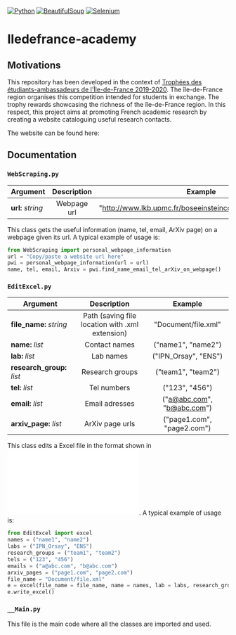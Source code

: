 [![Python](https://img.shields.io/badge/python-3.8.2-blue.svg)](https://python.org)
[![BeautifulSoup](https://img.shields.io/badge/BeautifulSoup-orange.svg)](https://pypi.org/project/beautifulsoup4/)
[![Selenium](https://img.shields.io/badge/Selenium-3.141-green.svg)](https://pypi.org/project/selenium/)

# Iledefrance-academy


## Motivations
This repository has been developed in the context of [Trophées des étudiants-ambassadeurs de l'Île-de-France 2019-2020](https://www.iledefrance.fr/trophees-des-etudiants-ambassadeurs-de-lile-de-france-2019-2020). The île-de-France region organises this competition intended for students in exchange. The trophy rewards showcasing the richness of the île-de-France region. In this respect, this project aims at promoting French academic research by creating a website cataloguing useful research contacts. 

The website can be found here:

## Documentation
### `WebScraping.py`

| Argument  | Description  | Example |
| ------------- |:-------------:|:-------------:|
| **url:** *string* | Webpage url | "http://www.lkb.upmc.fr/boseeinsteincondensates/beugnon/" |

This class gets the useful information (name, tel, email, ArXiv page) on a webpage given its url. A typical example of usage is:

```python
from WebScraping import personal_webpage_information
url = "Copy/paste a website url here"
pwi = personal_webpage_information(url = url)
name, tel, email, Arxiv = pwi.find_name_email_tel_arXiv_on_webpage()
```

### `EditExcel.py`

| Argument  | Description  | Example |
| ------------- |:-------------:|:-------------:|
| **file_name:** *string* | Path (saving file location with .xml extension) | "Document/file.xml" |
| **name:** *list* | Contact names | ("name1", "name2") |
| **lab:** *list* | Lab names | ("IPN_Orsay", "ENS") |
| **research_group:** *list* | Research groups | ("team1", "team2") |
| **tel:** *list* | Tel numbers | ("123", "456") |
| **email:** *list* | Email adresses | ("a@abc.com", "b@abc.com") |
| **arxiv_page:** *list* | ArXiv page urls | ("page1.com", "page2.com") |

This class edits a Excel file in the format shown in ![IPN_Orsay.xml](IPN_Orsay.xml). A typical example of usage is:

```python
from EditExcel import excel
names = ("name1", "name2")
labs = ("IPN_Orsay", "ENS")
research_groups = ("team1", "team2")
tels = ("123", "456")
emails = ("a@abc.com", "b@abc.com")
arxiv_pages = ("page1.com", "page2.com")
file_name = "Document/file.xml"
e = excel(file_name = file_name, name = names, lab = labs, research_group = research_groups, tel = tels, email = emails, arxiv_page = arxiv_pages)
e.write_excel()
```

### `__Main.py`
This file is the main code where all the classes are imported and used.




